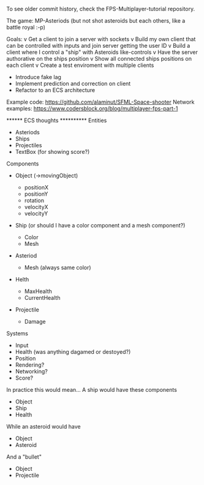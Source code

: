 To see older commit history, check the FPS-Multiplayer-tutorial repository.


The game: MP-Asteriods (but not shot asteroids but each others, like a battle royal :-p)

Goals: 
v Get a client to join a server with sockets
v Build my own client that can be controlled with inputs and join server getting the user ID
v Build a client where I control a "ship" with Asteroids like-controls
v Have the server authorative on the ships position
v Show all connected ships positions on each client
v Create a test enviroment with multiple clients

- Introduce fake lag
- Implement prediction and correction on client
- Refactor to an ECS architecture


Example code: https://github.com/alaminut/SFML-Space-shooter
Network examples: https://www.codersblock.org/blog/multiplayer-fps-part-1



****** ECS thoughts **********
Entities
- Asteriods
- Ships
- Projectiles
- TextBox (for showing score?)


Components
- Object (->movingObject)
	- positionX
	- positionY
	- rotation
	- velocityX
	- velocityY


- Ship (or should I have a color component and a mesh component?)
	- Color
	- Mesh

- Asteriod
	- Mesh (always same color)

- Helth
	- MaxHealth
	- CurrentHealth

- Projectile
	- Damage


Systems
- Input
- Health (was anything dagamed or destoyed?)
- Position
- Rendering?
- Networking?
- Score?


In practice this would mean...
A ship would have these components
- Object
- Ship
- Health

While an asteroid would have
- Object
- Asteroid

And a "bullet"
- Object
- Projectile






